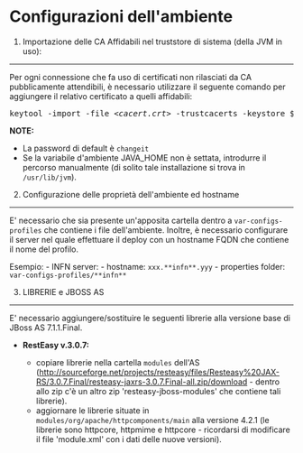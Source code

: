 Configurazioni dell'ambiente
====


1. Importazione delle CA Affidabili nel truststore di sistema (della JVM in uso):
----

Per ogni connessione che fa uso di certificati non rilasciati da CA pubblicamente attendibili, è necessario utilizzare il seguente comando per aggiungere il relativo certificato a quelli affidabili:

<pre>keytool -import -file <i>&lt;cacert.crt&gt;</i> -trustcacerts -keystore $JAVA_HOME/jre/lib/security/cacerts</pre>

**NOTE:**

- La password di default è `changeit`
- Se la variabile d'ambiente JAVA_HOME non è settata, introdurre il percorso manualmente (di solito tale installazione si trova in `/usr/lib/jvm`).

2. Configurazione delle proprietà dell'ambiente ed hostname
----
E' necessario che sia presente un'apposita cartella dentro a `var-configs-profiles` che contiene i file dell'ambiente.
Inoltre, è necessario configurare il server nel quale effettuare il deploy con un hostname FQDN che contiene il nome del profilo.

Esempio:
	- INFN server:
		- hostname: `xxx.**infn**.yyy`
		- properties folder: `var-configs-profiles/**infn**`

3. LIBRERIE e JBOSS AS
----

E' necessario aggiungere/sostituire le seguenti librerie alla versione base di JBoss AS 7.1.1.Final.

- **RestEasy v.3.0.7:**

    - copiare librerie nella cartella `modules` dell'AS (http://sourceforge.net/projects/resteasy/files/Resteasy%20JAX-RS/3.0.7.Final/resteasy-jaxrs-3.0.7.Final-all.zip/download - dentro allo zip c'è un altro zip 'resteasy-jboss-modules' che contiene tali librerie).
	- aggiornare le librerie situate in `modules/org/apache/httpcomponents/main` alla versione 4.2.1 (le librerie sono httpcore, httpmime e httpcore - ricordarsi di modificare il file 'module.xml' con i dati delle nuove versioni).

